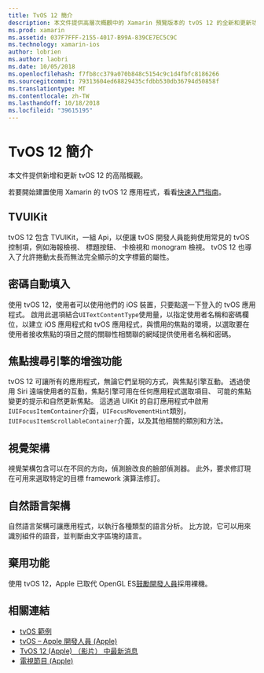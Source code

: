 ```yaml
---
title: TvOS 12 簡介
description: 本文件提供高層次概觀中的 Xamarin 預覽版本的 tvOS 12 的全新和更新功能目前提供的 C# 繫結。
ms.prod: xamarin
ms.assetid: 037F7FFF-2155-4017-B99A-839CE7EC5C9C
ms.technology: xamarin-ios
author: lobrien
ms.author: laobri
ms.date: 10/05/2018
ms.openlocfilehash: f7fb8cc379a070b848c5154c9c1d4fbfc8186266
ms.sourcegitcommit: 79313604ed68829435cfdbb530db36794d50858f
ms.translationtype: MT
ms.contentlocale: zh-TW
ms.lasthandoff: 10/18/2018
ms.locfileid: "39615195"
---
```

# <a name="introduction-to-tvos-12"></a>TvOS 12 簡介

本文件提供新增和更新 tvOS 12 的高階概觀。

若要開始建置使用 Xamarin 的 tvOS 12 應用程式，看看[快速入門指南](~/ios/platform/introduction-to-ios12/get-started.md)。

## <a name="tvuikit"></a>TVUIKit

tvOS 12 包含 TVUIKit，一組 Api，以便讓 tvOS 開發人員能夠使用常見的 tvOS 控制項，例如海報檢視、 標題按鈕、 卡檢視和 monogram 檢視。 tvOS 12 也導入了允許捲動太長而無法完全顯示的文字標籤的屬性。

## <a name="password-autofill"></a>密碼自動填入

使用 tvOS 12，使用者可以使用他們的 iOS 裝置，只要點選一下登入的 tvOS 應用程式。 啟用此選項結合`UITextContentType`使用量，以指定使用者名稱和密碼欄位，以建立 iOS 應用程式和 tvOS 應用程式，與慣用的焦點的環境，以選取要在使用者接收焦點的項目之間的關聯性相關聯的網域提供使用者名稱和密碼。

## <a name="focus-engine-enhancements"></a>焦點搜尋引擎的增強功能

tvOS 12 可讓所有的應用程式，無論它們呈現的方式，與焦點引擎互動。 透過使用 Siri 遠端使用者的互動，焦點引擎可用在任何應用程式選取項目、 可能的焦點變更的提示和自然更新焦點。 這透過 UIKit 的自訂應用程式中啟用`IUIFocusItemContainer`介面，`UIFocusMovementHint`類別，`IUIFocusItemScrollableContainer`介面，以及其他相關的類別和方法。

## <a name="vision-framework"></a>視覺架構

視覺架構包含可以在不同的方向，偵測臉改良的臉部偵測器。 此外，要求修訂現在可用來選取特定的目標 framework 演算法修訂。

## <a name="natural-language-framework"></a>自然語言架構

自然語言架構可讓應用程式，以執行各種類型的語言分析。 比方說，它可以用來識別組件的語音，並判斷由文字區塊的語言。

## <a name="deprecations"></a>棄用功能

使用 tvOS 12，Apple 已取代 OpenGL ES[鼓勵開發人員](https://developer.apple.com/tvos/whats-new/)採用裸機。

## <a name="related-links"></a>相關連結

- [tvOS 範例](https://developer.xamarin.com/samples/tvos/all/)
- [tvOS – Apple 開發人員 (Apple)](https://developer.apple.com/tvos/)
- [TvOS 12 (Apple) （影片） 中最新消息](https://developer.apple.com/videos/play/wwdc2018/208/)
- [電視節目 (Apple)](https://www.apple.com/tv/)